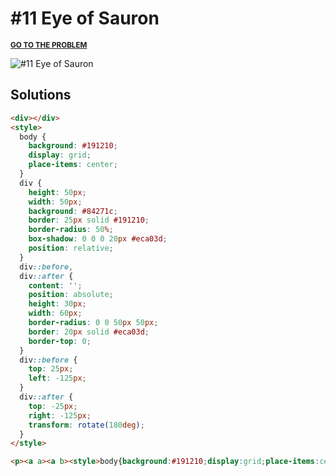# #11 Eye of Sauron

<p>
  <sup>
    <a href="https://cssbattle.dev/play/11"><strong>GO TO THE PROBLEM</strong></a>
  </sup>
</p>

![#11 Eye of Sauron](https://cssbattle.dev/targets/11.png)

## Solutions

```html
<div></div>
<style>
  body {
    background: #191210;
    display: grid;
    place-items: center;
  }
  div {
    height: 50px;
    width: 50px;
    background: #84271c;
    border: 25px solid #191210;
    border-radius: 50%;
    box-shadow: 0 0 0 20px #eca03d;
    position: relative;
  }
  div::before,
  div::after {
    content: '';
    position: absolute;
    height: 30px;
    width: 60px;
    border-radius: 0 0 50px 50px;
    border: 20px solid #eca03d;
    border-top: 0;
  }
  div::before {
    top: 25px;
    left: -125px;
  }
  div::after {
    top: -25px;
    right: -125px;
    transform: rotate(180deg);
  }
</style>
```

```html
<p><a a><a b><style>body{background:#191210;display:grid;place-items:center}p{height:50;width:50;background:#84271c;border:25px solid#191210;border-radius:50%;box-shadow:0 0 0 20px#eca03d}a[a],a[b]{position:fixed;height:30;width:60;border-radius:0 0 50px 50px;border:20px solid#eca03d;border-top:0}a[a]{top:150;left:50}a[b]{top:100;right:50;transform:scale(-1)
```
